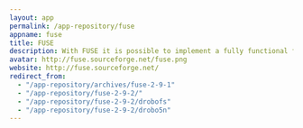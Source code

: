 ```yaml
---
layout: app
permalink: /app-repository/fuse
appname: fuse
title: FUSE
description: With FUSE it is possible to implement a fully functional filesystem in a userspace program.
avatar: http://fuse.sourceforge.net/fuse.png
website: http://fuse.sourceforge.net/
redirect_from:
  - "/app-repository/archives/fuse-2-9-1"
  - "/app-repository/fuse-2-9-2/"
  - "/app-repository/fuse-2-9-2/drobofs"
  - "/app-repository/fuse-2-9-2/drobo5n"
---
```


